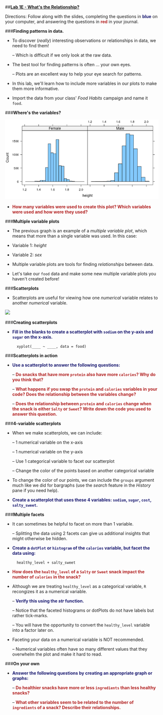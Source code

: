 ##**<u>Lab 1E - What's the Relationship?</u>**

Directions: Follow along with the slides, completing the questions in <span style="color:midnightblue;">**blue**</span> on your computer, and answering the questions in <span style="color:firebrick;">**red**</span> in your journal.

###**Finding patterns in data.**
* To discover (*really*) interesting observations or relationships in data, we need to find them!

    – Which is difficult if we only look at the raw data.

* The best tool for finding patterns is often ... your own eyes.

    – Plots are an excellent way to help your eye search for patterns.

* In this lab, we'll learn how to include more variables in our plots to make them more informative.

* Import the data from your class' *Food Habits* campaign and name it ```food```.

###**Where's the variables?**

<img src="../../img/1xe0a.png" />

* <span style="color:firebrick;">**How many variables were used to create this plot? Which variables were used and how were they used?**</span>

###**Multiple variable plots**
* The previous graph is an example of a *multiple variable plot*, which means that more than a single variable was used. In this case:

* Variable 1: *height*

* Variable 2: *sex*

* Multiple variable plots are tools for finding *relationships* between data.

* Let's take our ```food``` data and make some new multiple variable plots you haven't created before!

###**Scatterplots**

* Scatterplots are useful for viewing how one *numerical* variable relates to another *numerical* variable.

<img src="../../img/1xe0b.png" />

###**Creating scatterplots**

* <span style="color:midnightblue;">**Fill in the blanks to create a scatterplot with ```sodium``` on the y-axis and ```sugar``` on the x-axis.**</span>

        xyplot(____ ~ ____, data = food)

###**Scatterplots in action**
* <span style="color:midnightblue;">**Use a scatterplot to answer the following questions:**</span>

    – <span style="color:firebrick;">**Do snacks that have more ```protein``` also have more ```calories```? Why do you think that?**</span>

    – <span style="color:firebrick;">**What happens if you swap the ```protein``` and ```calories``` variables in your code? Does the relationship between the variables change?**</span>

    – <span style="color:firebrick;">**Does the relationship between ```protein``` and ```calories``` change when the snack is either ```Salty``` or ```Sweet```? Write down the code you used to answer this question.**</span>

###**4-variable scatterplots**
* When we make scatterplots, we can include:

    – 1 numerical variable on the x-axis

    – 1 numerical variable on the y-axis

    – Use 1 categorical variable to facet our scatterplot

    – Change the color of the points based on another categorical variable

* To change the color of our points, we can include the ```groups``` argument much like we did for bargraphs (use the *search* feature in the *History* pane if you need help).

* <span style="color:midnightblue;">**Create a scatterplot that uses these 4 variables: ```sodium```, ```sugar```, ```cost```, ```salty_sweet```.**</span>

###**Multiple facets**
* It can sometimes be helpful to facet on more than 1 variable.

    – Splitting the data using 2 facets can give us additional insights that might otherwise be hidden.

* <span style="color:midnightblue;">**Create a ```dotPlot``` or ```histogram``` of the ```calories``` variable, but facet the data using:**</span>

        healthy_level + salty_sweet

* <span style="color:firebrick;">**How does the ```healthy_level``` of a ```Salty``` or ```Sweet``` snack impact the number of ```calories``` in the snack?**</span>

* Although we are treating ```healthy_level``` as a categorical variable, ```R``` recongizes it as a numerical variable.

    – <span style="color:midnightblue;">**Verify this using the *str* function.**</span>

    – Notice that the faceted histograms or dotPlots do not have labels but rather tick-marks.

    – You will have the opportunity to convert the ```healthy_level``` variable into a factor later on.

* Faceting your data on a numerical variable is NOT recommended.

    – Numerical variables often have so many different values that they overwhelm the plot and make it hard to read.

###**On your own**
* <span style="color:midnightblue;">**Answer the following questions by creating an appropriate graph or graphs:**</span>

    – <span style="color:firebrick;">**Do healthier snacks have more or less ```ingredients``` than less healthy snacks?**</span>

    – <span style="color:firebrick;">**What other variables seem to be related to the number of ```ingredients``` of a snack? Describe their relationships.**</span>